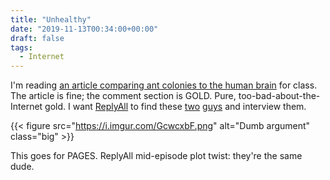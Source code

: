 ```yaml
---
title: "Unhealthy"
date: "2019-11-13T00:34:00+00:00"
draft: false
tags:
  - Internet
---
```


I'm reading [an article comparing ant colonies to the human brain](http://nautil.us/issue/23/dominoes/ants-swarm-like-brains-think-rp) for class.
The article is fine; the comment section is GOLD.
Pure, too-bad-about-the-Internet gold.
I want [ReplyAll](https://gimletmedia.com/shows/reply-all) to find these [two](https://disqus.com/by/royniles/comments/) [guys](https://disqus.com/by/jvkohl/) and interview them.

{{< figure src="https://i.imgur.com/GcwcxbF.png" alt="Dumb argument" class="big" >}}

This goes for PAGES. ReplyAll mid-episode plot twist: they're the same dude.
